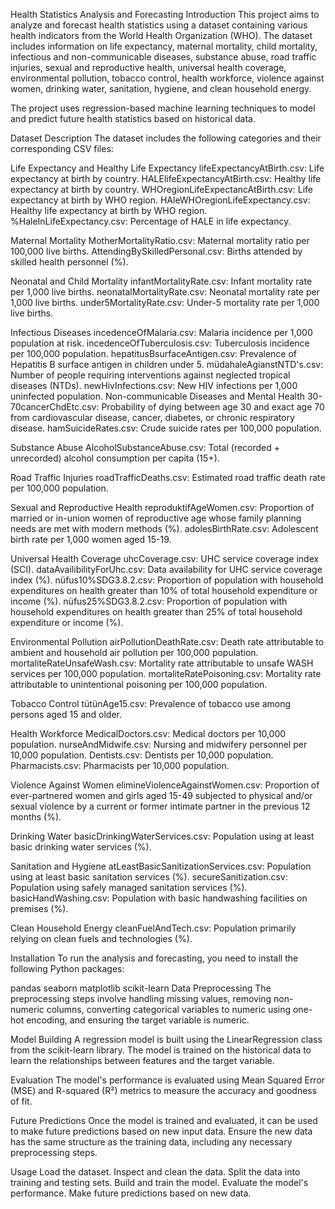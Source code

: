 Health Statistics Analysis and Forecasting
Introduction
This project aims to analyze and forecast health statistics using a dataset containing various health indicators from the World Health Organization (WHO). The dataset includes information on life expectancy, maternal mortality, child mortality, infectious and non-communicable diseases, substance abuse, road traffic injuries, sexual and reproductive health, universal health coverage, environmental pollution, tobacco control, health workforce, violence against women, drinking water, sanitation, hygiene, and clean household energy.

The project uses regression-based machine learning techniques to model and predict future health statistics based on historical data.

Dataset Description
The dataset includes the following categories and their corresponding CSV files:

Life Expectancy and Healthy Life Expectancy
lifeExpectancyAtBirth.csv: Life expectancy at birth by country.
HALElifeExpectancyAtBirth.csv: Healthy life expectancy at birth by country.
WHOregionLifeExpectancAtBirth.csv: Life expectancy at birth by WHO region.
HAleWHOregionLifeExpectancy.csv: Healthy life expectancy at birth by WHO region.
%HaleInLifeExpectancy.csv: Percentage of HALE in life expectancy.

Maternal Mortality
MotherMortalityRatio.csv: Maternal mortality ratio per 100,000 live births.
AttendingBySkilledPersonal.csv: Births attended by skilled health personnel (%).

Neonatal and Child Mortality
infantMortalityRate.csv: Infant mortality rate per 1,000 live births.
neonatalMortalityRate.csv: Neonatal mortality rate per 1,000 live births.
under5MortalityRate.csv: Under-5 mortality rate per 1,000 live births.

Infectious Diseases
incedenceOfMalaria.csv: Malaria incidence per 1,000 population at risk.
incedenceOfTuberculosis.csv: Tuberculosis incidence per 100,000 population.
hepatitusBsurfaceAntigen.csv: Prevalence of Hepatitis B surface antigen in children under 5.
müdahaleAgianstNTD's.csv: Number of people requiring interventions against neglected tropical diseases (NTDs).
newHivInfections.csv: New HIV infections per 1,000 uninfected population.
Non-communicable Diseases and Mental Health
30-70cancerChdEtc.csv: Probability of dying between age 30 and exact age 70 from cardiovascular disease, cancer, diabetes, or chronic respiratory disease.
hamSuicideRates.csv: Crude suicide rates per 100,000 population.

Substance Abuse
AlcoholSubstanceAbuse.csv: Total (recorded + unrecorded) alcohol consumption per capita (15+).

Road Traffic Injuries
roadTrafficDeaths.csv: Estimated road traffic death rate per 100,000 population.

Sexual and Reproductive Health
reproduktifAgeWomen.csv: Proportion of married or in-union women of reproductive age whose family planning needs are met with modern methods (%).
adolesBirthRate.csv: Adolescent birth rate per 1,000 women aged 15-19.

Universal Health Coverage
uhcCoverage.csv: UHC service coverage index (SCI).
dataAvailibilityForUhc.csv: Data availability for UHC service coverage index (%).
nüfus10%SDG3.8.2.csv: Proportion of population with household expenditures on health greater than 10% of total household expenditure or income (%).
nüfus25%SDG3.8.2.csv: Proportion of population with household expenditures on health greater than 25% of total household expenditure or income (%).

Environmental Pollution
airPollutionDeathRate.csv: Death rate attributable to ambient and household air pollution per 100,000 population.
mortaliteRateUnsafeWash.csv: Mortality rate attributable to unsafe WASH services per 100,000 population.
mortaliteRatePoisoning.csv: Mortality rate attributable to unintentional poisoning per 100,000 population.

Tobacco Control
tütünAge15.csv: Prevalence of tobacco use among persons aged 15 and older.

Health Workforce
MedicalDoctors.csv: Medical doctors per 10,000 population.
nurseAndMidwife.csv: Nursing and midwifery personnel per 10,000 population.
Dentists.csv: Dentists per 10,000 population.
Pharmacists.csv: Pharmacists per 10,000 population.

Violence Against Women
elimineViolenceAgainstWomen.csv: Proportion of ever-partnered women and girls aged 15-49 subjected to physical and/or sexual violence by a current or former intimate partner in the previous 12 months (%).

Drinking Water
basicDrinkingWaterServices.csv: Population using at least basic drinking water services (%).

Sanitation and Hygiene
atLeastBasicSanitizationServices.csv: Population using at least basic sanitation services (%).
secureSanitization.csv: Population using safely managed sanitation services (%).
basicHandWashing.csv: Population with basic handwashing facilities on premises (%).

Clean Household Energy
cleanFuelAndTech.csv: Population primarily relying on clean fuels and technologies (%).

Installation
To run the analysis and forecasting, you need to install the following Python packages:

pandas
seaborn
matplotlib
scikit-learn
Data Preprocessing
The preprocessing steps involve handling missing values, removing non-numeric columns, converting categorical variables to numeric using one-hot encoding, and ensuring the target variable is numeric.

Model Building
A regression model is built using the LinearRegression class from the scikit-learn library. The model is trained on the historical data to learn the relationships between features and the target variable.

Evaluation
The model's performance is evaluated using Mean Squared Error (MSE) and R-squared (R²) metrics to measure the accuracy and goodness of fit.

Future Predictions
Once the model is trained and evaluated, it can be used to make future predictions based on new input data. Ensure the new data has the same structure as the training data, including any necessary preprocessing steps.

Usage
Load the dataset.
Inspect and clean the data.
Split the data into training and testing sets.
Build and train the model.
Evaluate the model's performance.
Make future predictions based on new data.
